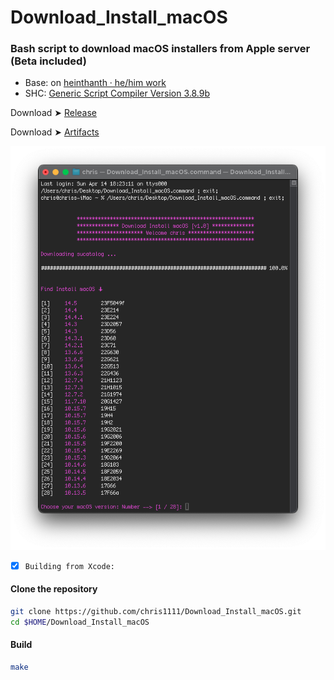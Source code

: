 # Download_Install_macOS
### Bash script to download macOS installers from Apple server (Beta included)

- Base: on [heinthanth · he/him work](https://github.com/htmm/macos-bootable-usb)
- SHC: [Generic Script Compiler Version 3.8.9b](https://github.com/chris1111/SHC-3.8.9b)

Download ➤ [Release](https://github.com/chris1111/Download_Install_macOS/releases)

Download ➤ [Artifacts](https://github.com/chris1111/Download_Install_macOS/actions/runs/8767051697)

<img width="600" alt="1" src="Screenshot/Screenshot.png">

- [x] `Building from Xcode:`

#### Clone the repository
```bash
git clone https://github.com/chris1111/Download_Install_macOS.git
cd $HOME/Download_Install_macOS
```

#### Build
```bash
make
```
